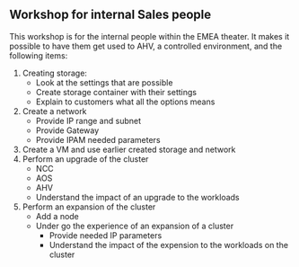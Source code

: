 Workshop for internal Sales people
----------------------------------

This workshop is for the internal people within the EMEA theater.
It makes it possible to have them get used to AHV, a controlled environment, and the following items:

1. Creating storage:
	- Look at the settings that are possible
	- Create storage container with their settings
	- Explain to customers what all the options means 
2. Create a network
	- Provide IP range and subnet
	- Provide Gateway
	- Provide IPAM needed parameters
3. Create a VM and use earlier created storage and network
4. Perform an upgrade of the cluster
	- NCC
	- AOS
	- AHV
	- Understand the impact of an upgrade to the workloads
5. Perform an expansion of the cluster
	- Add a node
	- Under go the experience of an expansion of a cluster
		- Provide needed IP parameters
		- Understand the impact of the expension to the workloads on the cluster


